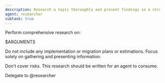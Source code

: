 ```yaml
---
description: Research a topic thoroughly and present findings in a structured format.
agent: researcher
subtask: true
---
```


Perform comprehensive research on:

$ARGUMENTS

Do not include any implementation or migration plans or estimations. Focus solely on gathering and presenting information.

Don't cover risks. This research should be written for an agent to consume.

Delegate to @researcher

